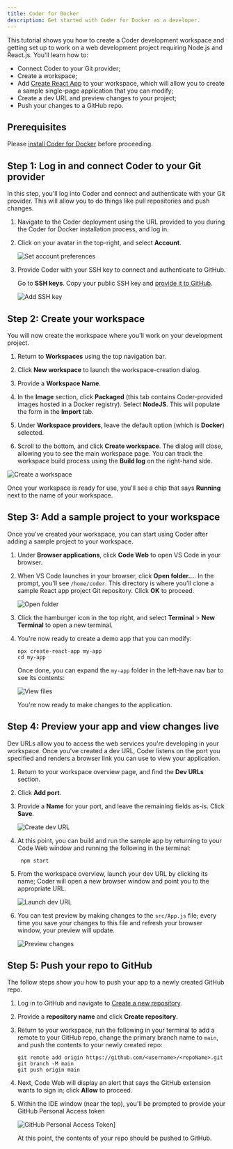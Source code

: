 ```yaml
---
title: Coder for Docker
description: Get started with Coder for Docker as a developer.
---
```


This tutorial shows you how to create a Coder development workspace and getting
set up to work on a web development project requiring Node.js and React.js.
You'll learn how to:

- Connect Coder to your Git provider;
- Create a workspace;
- Add [Create React App](https://create-react-app.dev/) to your workspace, which
  will allow you to create a sample single-page application that you can modify;
- Create a dev URL and preview changes to your project;
- Push your changes to a GitHub repo.

## Prerequisites

Please [install Coder for Docker](../setup/docker.md) before proceeding.

## Step 1: Log in and connect Coder to your Git provider

In this step, you'll log into Coder and connect and authenticate with your Git
provider. This will allow you to do things like pull repositories and push
changes.

1. Navigate to the Coder deployment using the URL provided to you during the
   Coder for Docker installation process, and log in.

1. Click on your avatar in the top-right, and select **Account**.

   ![Set account preferences](../assets/getting-started/account-preferences.png)

1. Provide Coder with your SSH key to connect and authenticate to GitHub.

   Go to **SSH keys**. Copy your public SSH key and
   [provide it to GitHub](https://docs.github.com/en/authentication/connecting-to-github-with-ssh/adding-a-new-ssh-key-to-your-github-account).

   ![Add SSH key](../assets/getting-started/ssh-keys.png)

## Step 2: Create your workspace

You will now create the workspace where you'll work on your development project.

1. Return to **Workspaces** using the top navigation bar.

1. Click **New workspace** to launch the workspace-creation dialog.

1. Provide a **Workspace Name**.

1. In the **Image** section, click **Packaged** (this tab contains
   Coder-provided images hosted in a Docker registry). Select **NodeJS**. This
   will populate the form in the **Import** tab.

1. Under **Workspace providers**, leave the default option (which is **Docker**)
   selected.

1. Scroll to the bottom, and click **Create workspace**. The dialog will close,
   allowing you to see the main workspace page. You can track the workspace
   build process using the **Build log** on the right-hand side.

![Create a workspace](../assets/getting-started/create-workspace.png)

Once your workspace is ready for use, you'll see a chip that says **Running**
next to the name of your workspace.

## Step 3: Add a sample project to your workspace

Once you've created your workspace, you can start using Coder after adding a
sample project to your workspace.

1. Under **Browser applications**, click **Code Web** to open VS Code in your
   browser.

1. When VS Code launches in your browser, click **Open folder...**. In the
   prompt, you'll see `/home/coder`. This directory is where you'll clone a
   sample React app project Git repository. Click **OK** to proceed.

   ![Open folder](../assets/getting-started/open-folder.png)

1. Click the hamburger icon in the top right, and select **Terminal** > **New
   Terminal** to open a new terminal.

1. You're now ready to create a demo app that you can modify:

   ```console
   npx create-react-app my-app
   cd my-app
   ```

   Once done, you can expand the `my-app` folder in the left-have nav bar to see
   its contents:

   ![View files](../assets/getting-started/view-files.png)

   You're now ready to make changes to the application.

## Step 4: Preview your app and view changes live

Dev URLs allow you to access the web services you're developing in your
workspace. Once you've created a dev URL, Coder listens on the port you
specified and renders a browser link you can use to view your application.

1. Return to your workspace overview page, and find the **Dev URLs** section.

1. Click **Add port**.

1. Provide a **Name** for your port, and leave the remaining fields as-is. Click
   **Save**.

   ![Create dev URL](../assets/getting-started/create-devurl.png)

1. At this point, you can build and run the sample app by returning to your Code
   Web window and running the following in the terminal:

   ```console
    npm start
   ```

1. From the workspace overview, launch your dev URL by clicking its name; Coder
   will open a new browser window and point you to the appropriate URL.

   ![Launch dev URL](../assets/getting-started/launch-devurl.png)

1. You can test preview by making changes to the `src/App.js` file; every time
   you save your changes to this file and refresh your browser window, your
   preview will update.

   ![Preview changes](../assets/getting-started/hello-world.png)

## Step 5: Push your repo to GitHub

The follow steps show you how to push your app to a newly created GitHub repo.

1. Log in to GitHub and navigate to
   [Create a new repository](https://github.com/new).

1. Provide a **repository name** and click **Create repository**.

1. Return to your workspace, run the following in your terminal to add a remote
   to your GitHub repo, change the primary branch name to `main`, and push the
   contents to your newly created repo:

   ```console
   git remote add origin https://github.com/<username>/<repoName>.git
   git branch -M main
   git push origin main
   ```

1. Next, Code Web will display an alert that says the GitHub extension wants to
   sign in; click **Allow** to proceed.

1. Within the IDE window (near the top), you'll be prompted to provide your
   GitHub Personal Access token

   ![GitHub Personal Access Token](../assets/getting-started/gh-access-token.png)]

   At this point, the contents of your repo should be pushed to GitHub.
